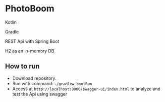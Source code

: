 # PhotoBoom
Kotlin

Gradle

REST Api with Spring Boot

H2 as an in-memory DB

## How to run

 - Download repository. 
 - Run with command: `./gradlew bootRun`
 - Access at `http://localhost:8080/swagger-ui/index.html` to analyze and test the Api using swagger

